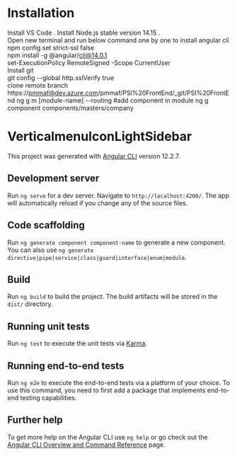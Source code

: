 
# Installation
Install VS Code . 
Install Node.js stable version 14.15 .    
Open new terminal and run below command one by one to install angular cli  
npm config set strict-ssl false  
npm install -g @angular/cli@14.0.1  
set-ExecutionPolicy RemoteSigned -Scope CurrentUser  
Install git  
git config --global http.sslVerify true  
clone remote branch
https://pmmaf@dev.azure.com/pmmaf/PSI%20FrontEnd/_git/PSI%20FrontEnd
ng g m [module-name] --routing
#add component in module
ng g component components/masters/company

# VerticalmenuIconLightSidebar

This project was generated with [Angular CLI](https://github.com/angular/angular-cli) version 12.2.7.

## Development server

Run `ng serve` for a dev server. Navigate to `http://localhost:4200/`. The app will automatically reload if you change any of the source files.

## Code scaffolding

Run `ng generate component component-name` to generate a new component. You can also use `ng generate directive|pipe|service|class|guard|interface|enum|module`.

## Build

Run `ng build` to build the project. The build artifacts will be stored in the `dist/` directory.

## Running unit tests

Run `ng test` to execute the unit tests via [Karma](https://karma-runner.github.io).

## Running end-to-end tests

Run `ng e2e` to execute the end-to-end tests via a platform of your choice. To use this command, you need to first add a package that implements end-to-end testing capabilities.

## Further help

To get more help on the Angular CLI use `ng help` or go check out the [Angular CLI Overview and Command Reference](https://angular.io/cli) page.
